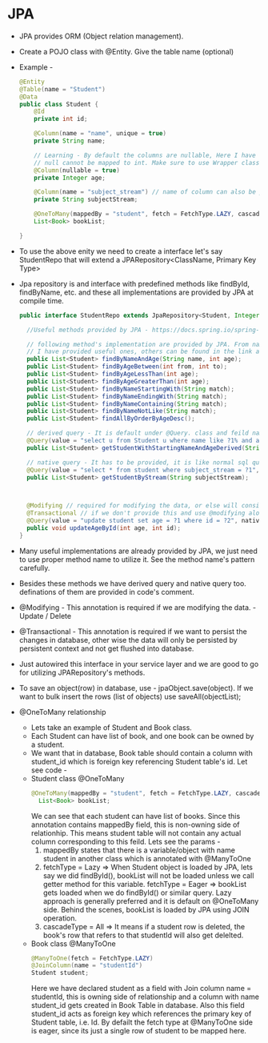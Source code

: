 # JPA
* JPA provides ORM (Object relation management).
* Create a POJO class with @Entity. Give the table name (optional)
* Example -
  ``` java
  @Entity
  @Table(name = "Student")
  @Data
  public class Student {
      @Id
      private int id;
  
      @Column(name = "name", unique = true)
      private String name;
  
      // Learning - By default the columns are nullable, Here I have used int instead of Integer and got exception that
      // null cannot be mapped to int. Make sure to use Wrapper class for nullable fields.
      @Column(nullable = true)
      private Integer age;
  
      @Column(name = "subject_stream") // name of column can also be provided if it differs from the variable name used.
      private String subjectStream;

      @OneToMany(mappedBy = "student", fetch = FetchType.LAZY, cascade = CascadeType.ALL)
      List<Book> bookList;
  
  }
  ```

* To use the above enity we need to create a interface let's say StudentRepo that will extend a JPARepository<ClassName, Primary Key Type>
* Jpa repository is and interface with predefined methods like findById, findByName, etc. and these all implementations are provided by JPA at compile time.
  ``` java
  public interface StudentRepo extends JpaRepository<Student, Integer> {

    //Useful methods provided by JPA - https://docs.spring.io/spring-data/jpa/reference/jpa/query-methods.html

    // following method's implementation are provided by JPA. From name itself it is intuitive what each method says.
    // I have provided useful ones, others can be found in the link above
    public List<Student> findByNameAndAge(String name, int age);
    public List<Student> findByAgeBetween(int from, int to);
    public List<Student> findByAgeLessThan(int age);
    public List<Student> findByAgeGreaterThan(int age);
    public List<Student> findByNameStartingWith(String match);
    public List<Student> findByNameEndingWith(String match);
    public List<Student> findByNameContaining(String match);
    public List<Student> findByNameNotLike(String match);
    public List<Student> findAllByOrderByAgeDesc();

    // derived query - It is default under @Query. class and feild names have to be used instead of table name and column name
    @Query(value = "select u from Student u where name like ?1% and age = ?2") // Note: don't put single inverted commas('') after like
    public List<Student> getStudentWithStartingNameAndAgeDerived(String match, int age);

    // native query - It has to be provided, it is like normal sql query, hence the name native
    @Query(value = "select * from student where subject_stream = ?1", nativeQuery = true)
    public List<Student> getStudentByStream(String subjectStream);



    @Modifying // required for modifying the data, or else will consider it as read data
    @Transactional // if we don't provide this and use @modifying alone , this will throw transaction required exception.
    @Query(value = "update student set age = ?1 where id = ?2", nativeQuery = true)
    public void updateAgeById(int age, int id);
  }
  ```
* Many useful implementations are already provided by JPA, we just need to use proper method name to utilize it. See the method name's pattern carefully.
* Besides these methods we have derived query and native query too. definations of them are provided in code's comment.
* @Modifying - This annotation is required if we are modifying the data. - Update / Delete
* @Transactional - This annotation is required if we want to persist the changes in database, other wise the data will only be persisted by persistent context and not get flushed into database.
* Just autowired this interface in your service layer and we are good to go for utilizing JPARepository's methods.
* To save an object(row) in database, use - jpaObject.save(object). If we want to bulk insert the rows (list of objects) use saveAll(objectList);
* @OneToMany relationship
  - Lets take an example of Student and Book class.
  - Each Student can have list of book, and one book can be owned by a student.
  - We want that in database, Book table should contain a column with student_id which is foreign key referencing Student table's id. Let see code - 
  - Student class @OneToMany
    ``` java
    @OneToMany(mappedBy = "student", fetch = FetchType.LAZY, cascade = CascadeType.ALL)
      List<Book> bookList;
    ```
    We can see that each student can have list of books. Since this annotation contains mappedBy field, this is non-owning side of relationhip. This means
    student table will not contain any actual column corresponding to this feild. Lets see the params - 
    1. mappedBy states that there is a variable/object with name student in another class which is annotated with @ManyToOne 
    2. fetchType = Lazy => When Student object is loaded by JPA, lets say we did findById(), bookList will not be loaded unless we call getter method for
       this variable. fetchType = Eager => bookList gets loaded when we do findById() or similar query. Lazy approach is generally preferred and it is default
       on @OneToMany side. Behind the scenes, bookList is loaded by JPA using JOIN operation.
    3. cascadeType = All => It means if a student row is deleted, the book's row that refers to that studentId will also get delelted.
  - Book class @ManyToOne
    ``` java
    @ManyToOne(fetch = FetchType.LAZY)
    @JoinColumn(name = "studentId")
    Student student;
    ```
    Here we have declared student as a field with Join column name = studentId, this is owning side of relationship and a column with name student_id gets
    created in Book Table in database. Also this field student_id acts as foreign key which references the primary key of Student table, i.e. Id.
    By defailt the fetch type at @ManyToOne side is eager, since its just a single row of student to be mapped here.
